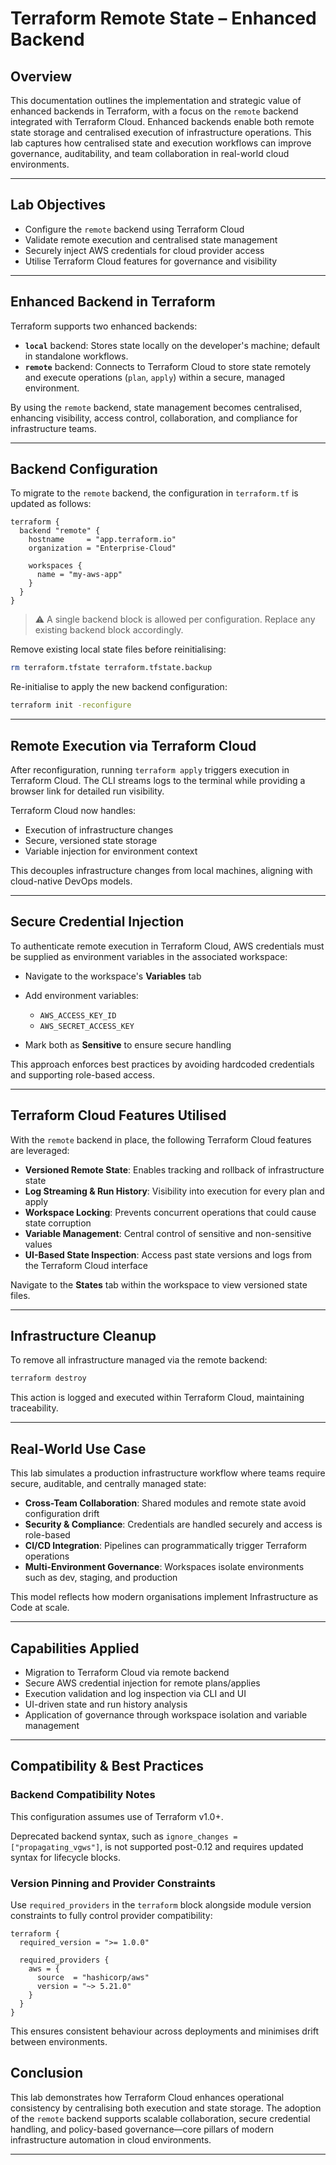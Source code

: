 # Terraform Remote State – Enhanced Backend

## Overview

This documentation outlines the implementation and strategic value of enhanced backends in Terraform, with a focus on the `remote` backend integrated with Terraform Cloud. Enhanced backends enable both remote state storage and centralised execution of infrastructure operations. This lab captures how centralised state and execution workflows can improve governance, auditability, and team collaboration in real-world cloud environments.

---

## Lab Objectives

- Configure the `remote` backend using Terraform Cloud
- Validate remote execution and centralised state management
- Securely inject AWS credentials for cloud provider access
- Utilise Terraform Cloud features for governance and visibility

---

## Enhanced Backend in Terraform

Terraform supports two enhanced backends:

- **`local`** backend: Stores state locally on the developer's machine; default in standalone workflows.
- **`remote`** backend: Connects to Terraform Cloud to store state remotely and execute operations (`plan`, `apply`) within a secure, managed environment.

By using the `remote` backend, state management becomes centralised, enhancing visibility, access control, collaboration, and compliance for infrastructure teams.

---

## Backend Configuration

To migrate to the `remote` backend, the configuration in `terraform.tf` is updated as follows:

```hcl
terraform {
  backend "remote" {
    hostname     = "app.terraform.io"
    organization = "Enterprise-Cloud"

    workspaces {
      name = "my-aws-app"
    }
  }
}
```

> ⚠️ A single backend block is allowed per configuration. Replace any existing backend block accordingly.

Remove existing local state files before reinitialising:

```bash
rm terraform.tfstate terraform.tfstate.backup
```

Re-initialise to apply the new backend configuration:

```bash
terraform init -reconfigure
```

---

## Remote Execution via Terraform Cloud

After reconfiguration, running `terraform apply` triggers execution in Terraform Cloud. The CLI streams logs to the terminal while providing a browser link for detailed run visibility.

Terraform Cloud now handles:

- Execution of infrastructure changes
- Secure, versioned state storage
- Variable injection for environment context

This decouples infrastructure changes from local machines, aligning with cloud-native DevOps models.

---

## Secure Credential Injection

To authenticate remote execution in Terraform Cloud, AWS credentials must be supplied as environment variables in the associated workspace:

- Navigate to the workspace's **Variables** tab
- Add environment variables:

  - `AWS_ACCESS_KEY_ID`
  - `AWS_SECRET_ACCESS_KEY`

- Mark both as **Sensitive** to ensure secure handling

This approach enforces best practices by avoiding hardcoded credentials and supporting role-based access.

---

## Terraform Cloud Features Utilised

With the `remote` backend in place, the following Terraform Cloud features are leveraged:

- **Versioned Remote State**: Enables tracking and rollback of infrastructure state
- **Log Streaming & Run History**: Visibility into execution for every plan and apply
- **Workspace Locking**: Prevents concurrent operations that could cause state corruption
- **Variable Management**: Central control of sensitive and non-sensitive values
- **UI-Based State Inspection**: Access past state versions and logs from the Terraform Cloud interface

Navigate to the **States** tab within the workspace to view versioned state files.

---

## Infrastructure Cleanup

To remove all infrastructure managed via the remote backend:

```bash
terraform destroy
```

This action is logged and executed within Terraform Cloud, maintaining traceability.

---

## Real-World Use Case

This lab simulates a production infrastructure workflow where teams require secure, auditable, and centrally managed state:

- **Cross-Team Collaboration**: Shared modules and remote state avoid configuration drift
- **Security & Compliance**: Credentials are handled securely and access is role-based
- **CI/CD Integration**: Pipelines can programmatically trigger Terraform operations
- **Multi-Environment Governance**: Workspaces isolate environments such as dev, staging, and production

This model reflects how modern organisations implement Infrastructure as Code at scale.

---

## Capabilities Applied

- Migration to Terraform Cloud via remote backend
- Secure AWS credential injection for remote plans/applies
- Execution validation and log inspection via CLI and UI
- UI-driven state and run history analysis
- Application of governance through workspace isolation and variable management

---

## Compatibility & Best Practices

### Backend Compatibility Notes

This configuration assumes use of Terraform v1.0+.

Deprecated backend syntax, such as `ignore_changes = ["propagating_vgws"]`, is not supported post-0.12 and requires updated syntax for lifecycle blocks.

### Version Pinning and Provider Constraints

Use `required_providers` in the `terraform` block alongside module version constraints to fully control provider compatibility:

```hcl
terraform {
  required_version = ">= 1.0.0"

  required_providers {
    aws = {
      source  = "hashicorp/aws"
      version = "~> 5.21.0"
    }
  }
}
```

This ensures consistent behaviour across deployments and minimises drift between environments.

## Conclusion

This lab demonstrates how Terraform Cloud enhances operational consistency by centralising both execution and state storage. The adoption of the `remote` backend supports scalable collaboration, secure credential handling, and policy-based governance—core pillars of modern infrastructure automation in cloud environments.

---
